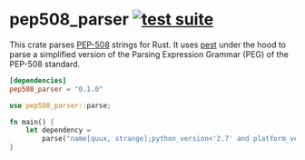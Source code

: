 # pep508_parser [![test suite](https://github.com/pevers/pep508_parser/actions/workflows/ci.yaml/badge.svg)](https://github.com/pevers/pep508_parser/actions/workflows/ci.yaml)

This crate parses [PEP-508](https://peps.python.org/pep-0508/) strings for Rust.
It uses [pest](https://github.com/pest-parser/pest) under the hood to parse a simplified version of the Parsing Expression Grammar (PEG) of the PEP-508 standard.

```toml
[dependencies]
pep508_parser = "0.1.0"
```

```rust
use pep508_parser::parse;

fn main() {
    let dependency =
        parse("name[quux, strange];python_version<'2.7' and platform_version=='2'").unwrap();
}
```